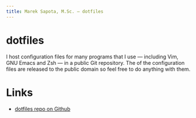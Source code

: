 ```yaml
---
title: Marek Sapota, M.Sc. — dotfiles
---
```


# dotfiles

I host configuration files for many programs that I use — including Vim, GNU
Emacs and Zsh — in a public Git repository.  The of the configuration files are
released to the public domain so feel free to do anything with them.

# Links
- [dotfiles repo on Github](https://github.com/maarons/dotfiles)
